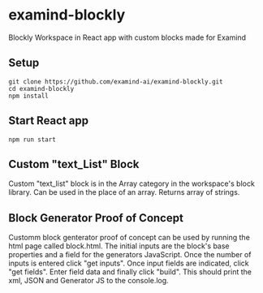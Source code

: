 # examind-blockly

Blockly Workspace in React app with custom blocks made for Examind

## Setup
```
git clone https://github.com/examind-ai/examind-blockly.git
cd examind-blockly
npm install
```
## Start React app
```
npm run start
```
## Custom "text_List" Block

Custom "text_list" block is in the Array category in the workspace's block library.
Can be used in the place of an array.
Returns array of strings.

## Block Generator Proof of Concept

Customm block genterator proof of concept can be used  by running
the html page called block.html.
The initial inputs are the block's base properties and a field for the generators JavaScript.
Once the number of inputs is entered click "get inputs".
Once input fields are indicated, click "get fields".
Enter field data and finally click "build".
This should print the xml, JSON and Generator JS to the console.log.

